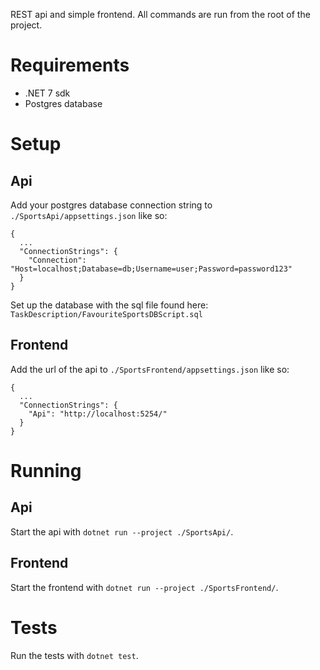REST api and simple frontend. All commands are run from the root of the project.

# Requirements

- .NET 7 sdk
- Postgres database

# Setup

## Api

Add your postgres database connection string to `./SportsApi/appsettings.json` like so:

```
{
  ...
  "ConnectionStrings": {
    "Connection": "Host=localhost;Database=db;Username=user;Password=password123"
  }
}

```

Set up the database with the sql file found here: `TaskDescription/FavouriteSportsDBScript.sql`

## Frontend

Add the url of the api to `./SportsFrontend/appsettings.json` like so:

```
{
  ...
  "ConnectionStrings": {
    "Api": "http://localhost:5254/"
  }
}

```

# Running

## Api

Start the api with `dotnet run --project ./SportsApi/`.

## Frontend

Start the frontend with `dotnet run --project ./SportsFrontend/`.

# Tests

Run the tests with `dotnet test`.
